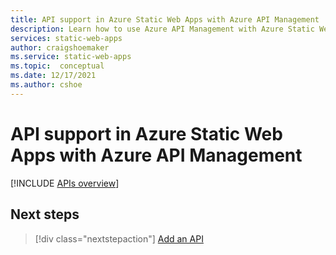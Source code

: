 ```yaml
---
title: API support in Azure Static Web Apps with Azure API Management
description: Learn how to use Azure API Management with Azure Static Web Apps
services: static-web-apps
author: craigshoemaker
ms.service: static-web-apps
ms.topic:  conceptual
ms.date: 12/17/2021
ms.author: cshoe
---
```


# API support in Azure Static Web Apps with Azure API Management

[!INCLUDE [APIs overview](../../includes/static-web-apps-apis-overview.md)]


## Next steps

> [!div class="nextstepaction"]
> [Add an API](add-api.md)
